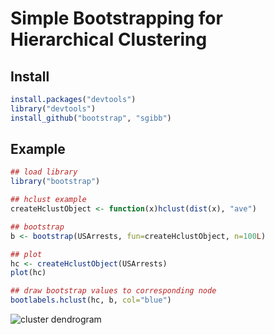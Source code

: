# Simple Bootstrapping for Hierarchical Clustering


## Install

```R
install.packages("devtools")
library("devtools")
install_github("bootstrap", "sgibb")
```

## Example

```R
## load library
library("bootstrap")

## hclust example
createHclustObject <- function(x)hclust(dist(x), "ave")

## bootstrap
b <- bootstrap(USArrests, fun=createHclustObject, n=100L)

## plot
hc <- createHclustObject(USArrests)
plot(hc)

## draw bootstrap values to corresponding node
bootlabels.hclust(hc, b, col="blue")
```
![cluster dendrogram](http://imgur.com/BXMVdAV)

